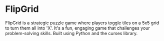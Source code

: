 # FlipGrid
FlipGrid is a strategic puzzle game where players toggle tiles on a 5x5 grid to turn them all into 'X'. It's a fun, engaging game that challenges your problem-solving skills. Built using Python and the curses library.
